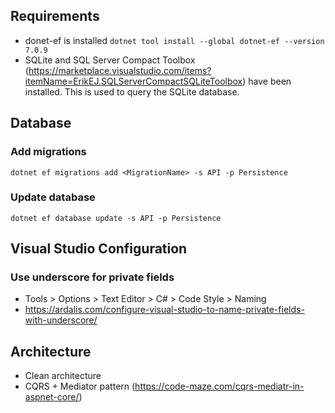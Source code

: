 ## Requirements

- donet-ef is installed `dotnet tool install --global dotnet-ef --version 7.0.9`
- SQLite and SQL Server Compact Toolbox (https://marketplace.visualstudio.com/items?itemName=ErikEJ.SQLServerCompactSQLiteToolbox) have been installed. This is used to query the SQLite database.

## Database

### Add migrations

```
dotnet ef migrations add <MigrationName> -s API -p Persistence
```

### Update database

```
dotnet ef database update -s API -p Persistence
```

## Visual Studio Configuration

### Use underscore for private fields

- Tools > Options > Text Editor > C# > Code Style > Naming
- https://ardalis.com/configure-visual-studio-to-name-private-fields-with-underscore/

## Architecture

- Clean architecture
- CQRS + Mediator pattern (https://code-maze.com/cqrs-mediatr-in-aspnet-core/)